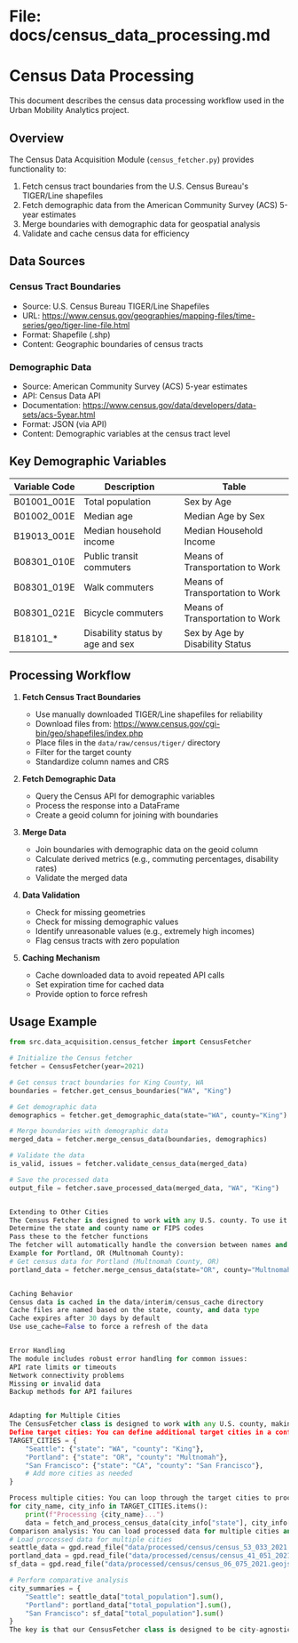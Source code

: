 # File: docs/census_data_processing.md
# Census Data Processing

This document describes the census data processing workflow used in the Urban Mobility Analytics project.

## Overview

The Census Data Acquisition Module (`census_fetcher.py`) provides functionality to:

1. Fetch census tract boundaries from the U.S. Census Bureau's TIGER/Line shapefiles
2. Fetch demographic data from the American Community Survey (ACS) 5-year estimates
3. Merge boundaries with demographic data for geospatial analysis
4. Validate and cache census data for efficiency

## Data Sources

### Census Tract Boundaries
- Source: U.S. Census Bureau TIGER/Line Shapefiles
- URL: https://www.census.gov/geographies/mapping-files/time-series/geo/tiger-line-file.html
- Format: Shapefile (.shp)
- Content: Geographic boundaries of census tracts

### Demographic Data
- Source: American Community Survey (ACS) 5-year estimates
- API: Census Data API
- Documentation: https://www.census.gov/data/developers/data-sets/acs-5year.html
- Format: JSON (via API)
- Content: Demographic variables at the census tract level

## Key Demographic Variables

| Variable Code | Description | Table |
|---------------|-------------|-------|
| B01001_001E | Total population | Sex by Age |
| B01002_001E | Median age | Median Age by Sex |
| B19013_001E | Median household income | Median Household Income |
| B08301_010E | Public transit commuters | Means of Transportation to Work |
| B08301_019E | Walk commuters | Means of Transportation to Work |
| B08301_021E | Bicycle commuters | Means of Transportation to Work |
| B18101_* | Disability status by age and sex | Sex by Age by Disability Status |

## Processing Workflow

1. **Fetch Census Tract Boundaries**
   - Use manually downloaded TIGER/Line shapefiles for reliability
   - Download files from: https://www.census.gov/cgi-bin/geo/shapefiles/index.php
   - Place files in the `data/raw/census/tiger/` directory
   - Filter for the target county
   - Standardize column names and CRS

2. **Fetch Demographic Data**
   - Query the Census API for demographic variables
   - Process the response into a DataFrame
   - Create a geoid column for joining with boundaries

3. **Merge Data**
   - Join boundaries with demographic data on the geoid column
   - Calculate derived metrics (e.g., commuting percentages, disability rates)
   - Validate the merged data

4. **Data Validation**
   - Check for missing geometries
   - Check for missing demographic values
   - Identify unreasonable values (e.g., extremely high incomes)
   - Flag census tracts with zero population

5. **Caching Mechanism**
   - Cache downloaded data to avoid repeated API calls
   - Set expiration time for cached data
   - Provide option to force refresh

## Usage Example

```python
from src.data_acquisition.census_fetcher import CensusFetcher

# Initialize the Census fetcher
fetcher = CensusFetcher(year=2021)

# Get census tract boundaries for King County, WA
boundaries = fetcher.get_census_boundaries("WA", "King")

# Get demographic data
demographics = fetcher.get_demographic_data(state="WA", county="King")

# Merge boundaries with demographic data
merged_data = fetcher.merge_census_data(boundaries, demographics)

# Validate the data
is_valid, issues = fetcher.validate_census_data(merged_data)

# Save the processed data
output_file = fetcher.save_processed_data(merged_data, "WA", "King")


Extending to Other Cities
The Census Fetcher is designed to work with any U.S. county. To use it for a different city:
Determine the state and county name or FIPS codes
Pass these to the fetcher functions
The fetcher will automatically handle the conversion between names and FIPS codes
Example for Portland, OR (Multnomah County):
# Get census data for Portland (Multnomah County, OR)
portland_data = fetcher.merge_census_data(state="OR", county="Multnomah")


Caching Behavior
Census data is cached in the data/interim/census_cache directory
Cache files are named based on the state, county, and data type
Cache expires after 30 days by default
Use use_cache=False to force a refresh of the data


Error Handling
The module includes robust error handling for common issues:
API rate limits or timeouts
Network connectivity problems
Missing or invalid data
Backup methods for API failures


Adapting for Multiple Cities
The CensusFetcher class is designed to work with any U.S. county, making it easy to extend to other cities. Here's how you would adapt it:
Define target cities: You can define additional target cities in a configuration file or directly in your code:
TARGET_CITIES = {
    "Seattle": {"state": "WA", "county": "King"},
    "Portland": {"state": "OR", "county": "Multnomah"},
    "San Francisco": {"state": "CA", "county": "San Francisco"},
    # Add more cities as needed
}

Process multiple cities: You can loop through the target cities to process data for all of them:
for city_name, city_info in TARGET_CITIES.items():
    print(f"Processing {city_name}...")
    data = fetch_and_process_census_data(city_info["state"], city_info["county"])
Comparison analysis: You can load processed data for multiple cities and perform comparative analysis:
# Load processed data for multiple cities
seattle_data = gpd.read_file("data/processed/census/census_53_033_2021.geojson")
portland_data = gpd.read_file("data/processed/census/census_41_051_2021.geojson")
sf_data = gpd.read_file("data/processed/census/census_06_075_2021.geojson")

# Perform comparative analysis
city_summaries = {
    "Seattle": seattle_data["total_population"].sum(),
    "Portland": portland_data["total_population"].sum(),
    "San Francisco": sf_data["total_population"].sum()
}
The key is that our CensusFetcher class is designed to be city-agnostic, taking state and county as parameters rather than hardcoding values for a specific city.

